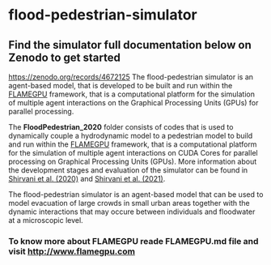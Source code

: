 # flood-pedestrian-simulator
## Find the simulator full documentation below on Zenodo to get started
https://zenodo.org/records/4672125
The flood-pedestrian simulator is an agent-based model, that is developed to be built and run within the [FLAMEGPU](http://www.flamegpu.com/) framework, that is a computational platform for the simulation of multiple agent interactions on the Graphical Processing Units (GPUs) for parallel processing.

The **FloodPedestrian_2020** folder consists of codes that is used to dynamically couple a hydrodynamic model to a pedestrian model to build and run within the [FLAMEGPU](http://www.flamegpu.com/) framework, that is a computational platform for the simulation of multiple agent interactions on CUDA Cores for parallel processing on Graphical Processing Units (GPUs). More information about the development stages and evaluation of the simulator can be found in [Shirvani et al. (2020)](https://iwaponline.com/jh/article/22/5/1078/75432/Agent-based-modelling-of-pedestrian-responses) and [Shirvani et al. (2021)](https://onlinelibrary.wiley.com/doi/abs/10.1111/jfr3.12695). 

The flood-pedestrian simulator is an agent-based model that can be used to model evacuation of large crowds in small urban areas together with the dynamic interactions that may occure between individuals and floodwater at a microscopic level.

### To know more about FLAMEGPU reade FLAMEGPU.md file and visit http://www.flamegpu.com
